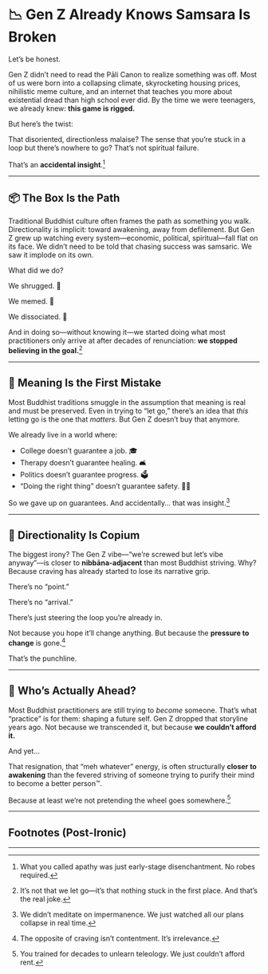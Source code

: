 # **📉 Gen Z Already Knows Samsara Is Broken**

Let’s be honest.

Gen Z didn’t need to read the Pāli Canon to realize something was off. Most of us were born into a collapsing climate, skyrocketing housing prices, nihilistic meme culture, and an internet that teaches you more about existential dread than high school ever did. By the time we were teenagers, we already knew: **this game is rigged.**

But here’s the twist:

That disoriented, directionless malaise? The sense that you’re stuck in a loop but there’s nowhere to go? That’s not spiritual failure.

That’s an **accidental insight**.[^1]

---

## **📦 The Box Is the Path**

Traditional Buddhist culture often frames the path as something you walk. Directionality is implicit: toward awakening, away from defilement. But Gen Z grew up watching every system—economic, political, spiritual—fall flat on its face. We didn’t need to be told that chasing success was samsaric. We saw it implode on its own.

What did we do?

We shrugged. 🫠

We memed. 🧃

We dissociated. 🫥

And in doing so—without knowing it—we started doing what most practitioners only arrive at after decades of renunciation: **we stopped believing in the goal.**[^2]

---

## **🎯 Meaning Is the First Mistake**

Most Buddhist traditions smuggle in the assumption that meaning is real and must be preserved. Even in trying to “let go,” there’s an idea that _this_ letting go is the one that _matters_. But Gen Z doesn’t buy that anymore.

We already live in a world where:

- College doesn’t guarantee a job. 🎓
- Therapy doesn’t guarantee healing. 🛋️
- Politics doesn’t guarantee progress. 🗳️
- “Doing the right thing” doesn’t guarantee safety. 😶‍🌫️

So we gave up on guarantees. And accidentally… that was insight.[^3]

---

## **🧢 Directionality Is Copium**

The biggest irony? The Gen Z vibe—“we’re screwed but let’s vibe anyway”—is closer to **nibbāna-adjacent** than most Buddhist striving. Why? Because craving has already started to lose its narrative grip.

There’s no “point.”

There’s no “arrival.”

There’s just steering the loop you’re already in.

Not because you hope it’ll change anything. But because the **pressure to change** is gone.[^4]

That’s the punchline.

---

## **🧠 Who’s Actually Ahead?**
 
Most Buddhist practitioners are still trying to _become_ someone. That’s what “practice” is for them: shaping a future self. Gen Z dropped that storyline years ago. Not because we transcended it, but because **we couldn’t afford it.**

And yet…

That resignation, that “meh whatever” energy, is often structurally **closer to awakening** than the fevered striving of someone trying to purify their mind to become a better person™.

Because at least we’re not pretending the wheel goes somewhere.[^5]

---

## **Footnotes (Post-Ironic)**

[^1]: What you called apathy was just early-stage disenchantment. No robes required.

[^2]: It’s not that we let go—it’s that nothing stuck in the first place. And that’s the real joke.

[^3]: We didn’t meditate on impermanence. We just watched all our plans collapse in real time.

[^4]: The opposite of craving isn’t contentment. It’s irrelevance.

[^5]: You trained for decades to unlearn teleology. We just couldn’t afford rent.

---
